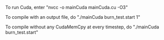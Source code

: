 To run Cuda, enter "nvcc -o mainCuda mainCuda.cu -O3"

To compile with an output file, do "./mainCuda burn_test.start 1"

To compile without any CudaMemCpy at every timestep, do "./mainCuda burn_test.start"
